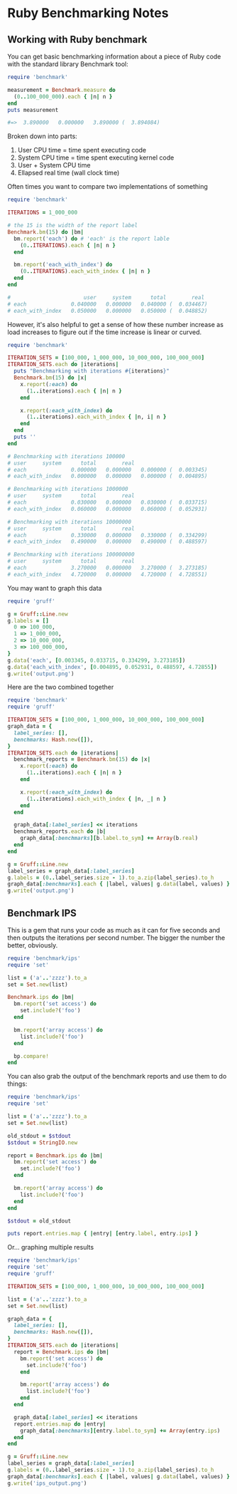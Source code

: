 # Ruby Benchmarking Notes

## Working with Ruby benchmark

You can get basic benchmarking information about a piece of Ruby code with the standard library Benchmark tool:

```ruby
require 'benchmark'

measurement = Benchmark.measure do
  (0..100_000_000).each { |n| n }
end
puts measurement

#=>  3.890000   0.000000   3.890000 (  3.894084)
```

Broken down into parts:

1. User CPU time = time spent executing code
1. System CPU time = time spent executing kernel code
1. User + System CPU time
1. Ellapsed real time (wall clock time)

Often times you want to compare two implementations of something

```ruby
require 'benchmark'

ITERATIONS = 1_000_000

# the 15 is the width of the report label
Benchmark.bm(15) do |bm|
  bm.report('each') do # 'each' is the report lable
    (0..ITERATIONS).each { |n| n }
  end

  bm.report('each_with_index') do
    (0..ITERATIONS).each_with_index { |n| n }
  end
end

#                       user     system      total        real
# each              0.040000   0.000000   0.040000 (  0.034467)
# each_with_index   0.050000   0.000000   0.050000 (  0.048852)
```

However, it's also helpful to get a sense of how these number increase as load increases to figure out if the time increase is linear or curved.

```ruby
require 'benchmark'

ITERATION_SETS = [100_000, 1_000_000, 10_000_000, 100_000_000]
ITERATION_SETS.each do |iterations|
  puts "Benchmarking with iterations #{iterations}"
  Benchmark.bm(15) do |x|
    x.report(:each) do
      (1..iterations).each { |n| n }
    end

    x.report(:each_with_index) do
      (1..iterations).each_with_index { |n, i| n }
    end
  end
  puts ''
end

# Benchmarking with iterations 100000
# user     system      total        real
# each              0.000000   0.000000   0.000000 (  0.003345)
# each_with_index   0.000000   0.000000   0.000000 (  0.004895)

# Benchmarking with iterations 1000000
# user     system      total        real
# each              0.030000   0.000000   0.030000 (  0.033715)
# each_with_index   0.060000   0.000000   0.060000 (  0.052931)

# Benchmarking with iterations 10000000
# user     system      total        real
# each              0.330000   0.000000   0.330000 (  0.334299)
# each_with_index   0.490000   0.000000   0.490000 (  0.488597)

# Benchmarking with iterations 100000000
# user     system      total        real
# each              3.270000   0.000000   3.270000 (  3.273185)
# each_with_index   4.720000   0.000000   4.720000 (  4.728551)
```

You may want to graph this data

```ruby
require 'gruff'

g = Gruff::Line.new
g.labels = []
  0 => 100_000,
  1 => 1_000_000,
  2 => 10_000_000,
  3 => 100_000_000,
}
g.data('each', [0.003345, 0.033715, 0.334299, 3.273185])
g.data('each_with_index', [0.004895, 0.052931, 0.488597, 4.72855])
g.write('output.png')
```

Here are the two combined together

```ruby
require 'benchmark'
require 'gruff'

ITERATION_SETS = [100_000, 1_000_000, 10_000_000, 100_000_000]
graph_data = {
  label_series: [],
  benchmarks: Hash.new([]),
}
ITERATION_SETS.each do |iterations|
  benchmark_reports = Benchmark.bm(15) do |x|
    x.report(:each) do
      (1..iterations).each { |n| n }
    end

    x.report(:each_with_index) do
      (1..iterations).each_with_index { |n, _| n }
    end
  end

  graph_data[:label_series] << iterations
  benchmark_reports.each do |b|
    graph_data[:benchmarks][b.label.to_sym] += Array(b.real)
  end
end

g = Gruff::Line.new
label_series = graph_data[:label_series]
g.labels = (0..label_series.size - 1).to_a.zip(label_series).to_h
graph_data[:benchmarks].each { |label, values| g.data(label, values) }
g.write('output.png')
```

## Benchmark IPS

This is a gem that runs your code as much as it can for five seconds and then outputs the iterations per second number.  The bigger the number the better, obviously.

```ruby
require 'benchmark/ips'
require 'set'

list = ('a'..'zzzz').to_a
set = Set.new(list)

Benchmark.ips do |bm|
  bm.report('set access') do
    set.include?('foo')
  end

  bm.report('array access') do
    list.include?('foo')
  end

  bp.compare!
end
```


You can also grab the output of the benchmark reports and use them to do things:

```ruby
require 'benchmark/ips'
require 'set'

list = ('a'..'zzzz').to_a
set = Set.new(list)

old_stdout = $stdout
$stdout = StringIO.new

report = Benchmark.ips do |bm|
  bm.report('set access') do
    set.include?('foo')
  end

  bm.report('array access') do
    list.include?('foo')
  end
end

$stdout = old_stdout

puts report.entries.map { |entry| [entry.label, entry.ips] }
```

Or... graphing multiple results

```ruby
require 'benchmark/ips'
require 'set'
require 'gruff'

ITERATION_SETS = [100_000, 1_000_000, 10_000_000, 100_000_000]

list = ('a'..'zzzz').to_a
set = Set.new(list)

graph_data = {
  label_series: [],
  benchmarks: Hash.new([]),
}
ITERATION_SETS.each do |iterations|
  report = Benchmark.ips do |bm|
    bm.report('set access') do
      set.include?('foo')
    end

    bm.report('array access') do
      list.include?('foo')
    end
  end

  graph_data[:label_series] << iterations
  report.entries.map do |entry|
    graph_data[:benchmarks][entry.label.to_sym] += Array(entry.ips)
  end
end

g = Gruff::Line.new
label_series = graph_data[:label_series]
g.labels = (0..label_series.size - 1).to_a.zip(label_series).to_h
graph_data[:benchmarks].each { |label, values| g.data(label, values) }
g.write('ips_output.png')
```